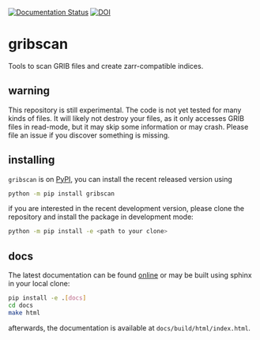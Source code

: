 [![Documentation Status](https://readthedocs.org/projects/gribscan/badge/?version=latest)](https://gribscan.readthedocs.io/en/latest/?badge=latest) [![DOI](https://zenodo.org/badge/DOI/10.5281/zenodo.10625188.svg)](https://doi.org/10.5281/zenodo.10625188)

# gribscan

Tools to scan GRIB files and create zarr-compatible indices.

## warning

This repository is still experimental. The code is not yet tested for many kinds of files. It will likely not destroy your files, as it only accesses GRIB files in read-mode, but it may skip some information or may crash. Please file an issue if you discover something is missing.

## installing

`gribscan` is on [PyPI](http://pypi.org/project/gribscan/), you can install the recent released version using

```bash
python -m pip install gribscan
```

if you are interested in the recent development version, please clone the repository and install the package in development mode:

```bash
python -m pip install -e <path to your clone>
```

## docs

The latest documentation can be found [online](https://gribscan.readthedocs.io) or may be built using sphinx in your local clone:

```bash
pip install -e .[docs]
cd docs
make html
```

afterwards, the documentation is available at `docs/build/html/index.html`.
